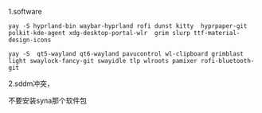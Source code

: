 1.software

```
yay -S hyprland-bin waybar-hyprland rofi dunst kitty  hyprpaper-git polkit-kde-agent xdg-desktop-portal-wlr  grim slurp ttf-material-design-icons

```

```
yay -S  qt5-wayland qt6-wayland pavucontrol wl-clipboard grimblast light swaylock-fancy-git swayidle tlp wlroots pamixer rofi-bluetooth-git

```



2.sddm冲突，

不要安装syna那个软件包

